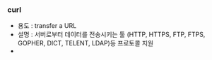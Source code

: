 ﻿### curl 
- 용도 : transfer a URL
- 설명 : 서버로부터 데이터를 전송시키는 툴 (HTTP, HTTPS, FTP, FTPS, GOPHER, DICT, TELENT, LDAP)등 프로토콜 지원
- 
